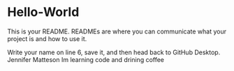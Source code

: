 # Hello-World


This is your README. READMEs are where you can communicate what your project is and how to use it.

Write your name on line 6, save it, and then head back to GitHub Desktop.
Jennifer Matteson
Im learning code and drining coffee
